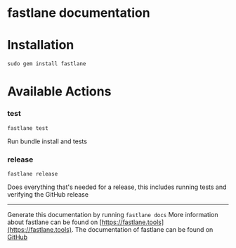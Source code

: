 fastlane documentation
================
# Installation
```
sudo gem install fastlane
```
# Available Actions
### test
```
fastlane test
```
Run bundle install and tests
### release
```
fastlane release
```
Does everything that's needed for a release, this includes running tests and verifying the GitHub release

----

Generate this documentation by running `fastlane docs`
More information about fastlane can be found on [https://fastlane.tools](https://fastlane.tools).
The documentation of fastlane can be found on [GitHub](https://github.com/KrauseFx/fastlane)